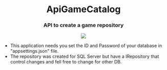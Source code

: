 <h1 align=center>ApiGameCatalog</h1>
<h3 align=center>API to create a game repository</h3>
<p align=center>
<img src="https://blogs.nvidia.com/wp-content/uploads/2015/09/GFN-Member_Games-380x203.jpg">
</p>
<ul>
<li>This application needs you set the ID and Password of your database in "appsettings.json" file.</li>
<li>The repository was created for SQL Server but have a IRepository that control changes and fell free to change for other DB.</li>
</ul>




